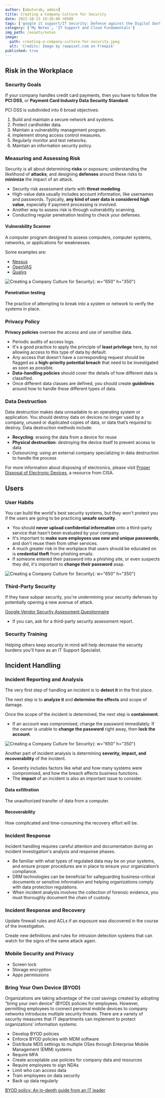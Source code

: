 ```yaml
---
author: [abuturab, admin]
title: Creating a Company Culture for Security
date: 2022-10-13 19:26:00 +0500
tags: ['google it support/IT Security: Defense against the Digital Dark Arts']
category: ['My Notes', 'IT Support and Cloud Fundamentals']
img_path: /assets/notes
image:
  path: creating-a-company-culture-for-security.jpeg
  alt: 'Credits: Image by rawpixel.com on Freepik'
published: true
---
```


## **Risk in the Workplace**

### Security Goals
  
  If your company handles credit card payments, then you have to follow the **PCI DSS**, or **Payment Card Industry Data Security Standard**.
  
  PCI DSS is subdivided into 6 broad objectives: 
  1. Build and maintain a secure network and systems.
  2. Protect cardholder data.
  3. Maintain a vulnerability management program.
  4. Implement strong access control measures.
  5. Regularly monitor and test networks.
  6. Maintain an information security policy.

### **Measuring and Assessing Risk**
  
  Security is all about determining **risks** or exposure; understanding the likelihood of **attacks**; and designing **defenses** around these risks to **minimize** the impact of an attack.
  + Security risk assessment starts with **threat modeling**.
  + High-value data usually includes account information, like usernames and passwords. Typically, **any kind of user data is considered high value**, especially if payment processing is involved.
  + Another way to assess risk is through vulnerability scanning.
  + Conducting regular penetration testing to check your defenses.

#### Vulnerability Scanner
  
  A computer program designed to assess computers, computer systems, networks, or applications for weaknesses.
  
  Some examples are:
  + [Nessus](https://www.tenable.com/products/nessus/nessus-professional)
  + [OpenVAS](https://www.openvas.org/)
  + [Qualys](https://www.qualys.com/forms/freescan/)
  
  ![Creating a Company Culture for Security](Creating%20a%20Company%20Culture%20for%20Security.png){: w="650" h="350"}

#### Penetration testing
  
  The practice of attempting to break into a system or network to verify the systems in place.

### Privacy Policy
  
  **Privacy policies** oversee the access and use of sensitive data.
  + Periodic audits of access logs.
  + It's a good practice to apply the principle of **least privilege** here, by not allowing access to this type of data by default.
  + Any access that doesn't have a corresponding request should be flagged as a **high-priority potential breach** that need to be investigated as soon as possible.
  + **Data-handling policies** should cover the details of how different data is classified.
  + Once different data classes are defined, you should create **guidelines** around how to handle these different types of data.

### Data Destruction
  
  Data destruction makes data unreadable to an operating system or application. You should destroy data on devices no longer used by a company, unused or duplicated copies of data, or data that’s required to destroy. Data destruction methods include:
  + **Recycling**: erasing the data from a device for reuse
  + **Physical destruction**: destroying the device itself to prevent access to data
  + Outsourcing: using an external company specializing in data destruction to handle the process
  
  For more information about disposing of electronics, please visit [Proper Disposal of Electronic Devices](https://www.cisa.gov/tips/st18-005), a resource from CISA.

## **Users**

### User Habits
  
  You can build the world's best security systems, but they won't protect you if the users are going to be practicing **unsafe security**.
  + You should **never upload confidential information** onto a third-party service that hasn't been evaluated by your company.
  + It's important to **make sure employees use new and unique passwords**, and don't reuse them from other services.
  + A much greater risk in the workplace that users should be educated on is **credential theft** from phishing emails.
  + If someone entered their password into a phishing site, or even suspects they did, it's important to **change their password** asap.
  
  ![Creating a Company Culture for Security](Creating%20a%20Company%20Culture%20for%20Security-1.png){: w="650" h="350"}

### Third-Party Security
  
  If they have subpar security, you're undermining your security defenses by potentially opening a new avenue of attack.
  
  [Google Vendor Security Assessment Questionnaire](https://vsaq-demo.withgoogle.com/)
  
  + If you can, ask for a third-party security assessment report.

### Security Training
  
  Helping others keep security in mind will help decrease the security burdens you'll have as an IT Support Specialist.

## **Incident Handling**

### **Incident Reporting and Analysis**
  
  The very first step of handling an incident is to **detect it** in the first place.
  
  The next step is to **analyze it** and **determine the effects** and scope of damage.
  
  Once the scope of the incident is determined, the next step is **containment**.
  + If an account was compromised, change the password immediately. If the owner is unable to **change the password** right away, then **lock the account**.
  
  ![Creating a Company Culture for Security](Creating%20a%20Company%20Culture%20for%20Security-2.png){: w="650" h="350"}
  
  Another part of incident analysis is determining **severity, impact, and recoverability** of the incident.
  + Severity includes factors like what and how many systems were compromised, and how the breach affects business functions.
  + The **impact** of an incident is also an important issue to consider.

#### Data exfiltration
  
  The unauthorized transfer of data from a computer.

#### Recoverability
  
  How complicated and time-consuming the recovery effort will be.

### Incident Response
  
  Incident handling requires careful attention and documentation during an incident investigation's analysis and response phases.
  + Be familiar with what types of regulated data may be on your systems, and ensure proper procedures are in place to ensure your organization’s compliance.
  + DRM technologies can be beneficial for safeguarding business-critical documents or sensitive information and helping organizations comply with data protection regulations.
  + When incident analysis involves the collection of forensic evidence, you must thoroughly document the chain of custody.

### Incident Response and Recovery
  
  Update firewall rules and ACLs if an exposure was discovered in the course of the investigation.
  
  Create new definitions and rules for intrusion detection systems that can watch for the signs of the same attack again.

### Mobile Security and Privacy
  
  + Screen lock
  + Storage encryption
  + Apps permissions

### Bring Your Own Device (BYOD)
  
  Organizations are taking advantage of the cost savings created by adopting “bring your own device” (BYOD) policies for employees. However, permitting employees to connect personal mobile devices to company networks introduces multiple security threats. There are a variety of security measures that IT departments can implement to protect organizations’ information systems:
  + Develop BYOD policies
  + Enforce BYOD policies with MDM software
  + Distribute MDS settings to multiple OSes through Enterprise Mobile Management (EMM) systems
  + Require MFA
  + Create acceptable use policies for company data and resources
  + Require employees to sign NDAs
  + Limit who can access data
  + Train employees on data security
  + Back up data regularly
  
  [BYOD policy: An in-depth guide from an IT leader](https://www.dialpad.com/blog/byod-policy/)